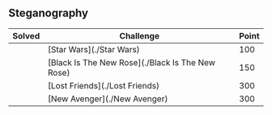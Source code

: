 ## Steganography

| Solved | Challenge | Point |
| ------ | --------- | ----- |
| | [Star Wars](./Star Wars) | 100 |
| | [Black Is The New Rose](./Black Is The New Rose) | 150 |
| | [Lost Friends](./Lost Friends) | 300 |
| | [New Avenger](./New Avenger) | 300 |